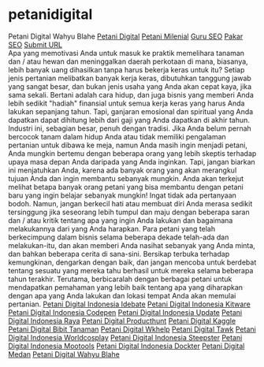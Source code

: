 # petanidigital
Petani Digital Wahyu Blahe
<a href="https://petanidigital.id">Petani Digital</a> <a href="https://petanidigital.id/petani-milenial">Petani Milenial</a> 
<a href="https://wahyublahe.id">Guru SEO</a> <a href="https://wahyublahe.id/seo">Pakar SEO</a> <a href="https://wahyublahe.id/seo">Submit URL</a>  
Apa yang memotivasi Anda untuk masuk ke praktik memelihara tanaman dan / atau hewan dan meninggalkan daerah perkotaan di mana, biasanya, lebih banyak uang dihasilkan tanpa harus bekerja keras untuk itu? Setiap jenis pertanian melibatkan banyak kerja keras, dibutuhkan tanggung jawab yang sangat besar, dan bukan jenis usaha yang Anda akan cepat kaya, jika sama sekali. Bertani adalah cara hidup, dan juga bisnis yang memberi Anda lebih sedikit "hadiah" finansial untuk semua kerja keras yang harus Anda lakukan sepanjang tahun. Tapi, ganjaran emosional dan spiritual yang Anda dapatkan dapat dihitung lebih dari gaji yang Anda dapatkan di akhir tahun.
Industri ini, sebagian besar, penuh dengan tradisi. Jika Anda belum pernah bercocok tanam dalam hidup Anda atau tidak memiliki pengalaman pertanian untuk dibawa ke meja, namun Anda masih ingin menjadi petani, Anda mungkin bertemu dengan beberapa orang yang lebih skeptis terhadap upaya masa depan Anda daripada yang Anda inginkan. Tapi, jangan biarkan ini menjatuhkan Anda, karena ada banyak orang yang akan merangkul tujuan Anda dan ingin membantu sebanyak mungkin. Anda akan terkejut melihat betapa banyak orang petani yang bisa membantu dengan petani baru yang ingin belajar sebanyak mungkin!
Ingat tidak ada pertanyaan bodoh. Namun, jangan berkecil hati atau membuat diri Anda merasa sedikit tersinggung jika seseorang lebih tumpul dan maju dengan beberapa saran dan / atau kritik tentang apa yang ingin Anda lakukan dan bagaimana melakukannya dari yang Anda harapkan. Para petani yang telah berkecimpung dalam bisnis selama beberapa dekade telah-ada dan melakukan-itu, dan akan memberi Anda nasihat sebanyak yang Anda minta, dan bahkan beberapa cerita di sana-sini. Bersikap terbuka terhadap kemungkinan, dengarkan dengan baik, dan jangan mencoba untuk berdebat tentang sesuatu yang mereka tahu berhasil untuk mereka selama beberapa tahun terakhir. Terutama, berbicaralah dengan berbagai petani untuk mendapatkan pemahaman yang lebih baik tentang apa yang diharapkan dengan apa yang Anda lakukan dan lokasi tempat Anda akan memulai pertanian.
<a href="https://idebate.org/users/petanidigital">Petani Digital Indonesia Idebate</a> 
<a href="https://gitlab.kitware.com/petanidigital">Petani Digital Indonesia Kitware</a> 
<a href="https://codepen.io/petanidigital">Petani Digital Indonesia Codepen</a> 
<a href="http://support.momizat.com/forums/users/petanidigital">Petani Digital Indonesia Update</a> 
<a href="http://espressobin.net/forums/users/petanidigital">Petani Digital Indonesia Raya</a> 
<a href="https://www.producthunt.com/@petanidigital">Petani Digital Producthunt</a> 
<a href="https://www.kaggle.com/petanidigital">Petani Digital Kaggle</a> 
<a href="http://forum.bibittanaman.co.id/forums/user/petanidigital">Petani Digital Bibit Tanaman</a> 
<a href="https://wkhelp.4next.ch/Main/PetaniDigital">Petani Digital Wkhelp</a> 
<a href="https://tawk.to/petanidigital">Petani Digital Tawk</a> 
<a href="https://worldcosplay.net/member/832979">Petani Digital Indonesia Worldcosplay</a> 
<a href="https://steepster.com/petanidigital">Petani Digital Indonesia Steepster</a> 
<a href="https://mootools.net/forge/profile/petanidigital">Petani Digital Indonesia Mootools</a> 
<a href="https://hub.docker.com/u/petanidigital">Petani Digital Indonesia Dockter</a> 
<a href="http://www.myfolio.com/petanidigital">Petani Digital Medan</a> 
<a href="https://www.ioby.org/users/petanidigitalid374273">Petani Digital Wahyu Blahe</a> 
